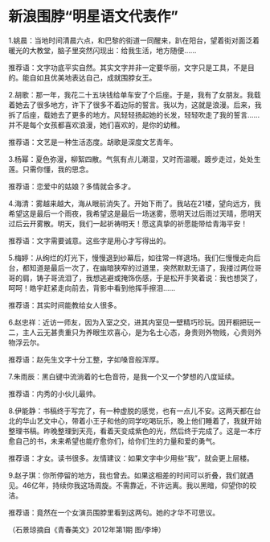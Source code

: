 # 新浪围脖“明星语文代表作”

1.姚晨：当地时间清晨六点，和巴黎的街道一同醒来，趴在阳台，望着街对面泛着暖光的大教堂，脑子里突然闪现出：给我生活，地方随便…… 

推荐语：文字功底平实自然。其实文字并非一定要华丽，文字只是工具，不是目的。能自如且优美地表达自己，成就围脖女王。 

2.胡歌：那一年，我花二十五块钱给单车安了个后座。于是，我有了女朋友。我载着她去了很多地方，许下了很多不着边际的誓言。我以为，这就是浪漫。后来，我拆了后座，载她去了更多的地方。风轻轻扬起她的长发，轻轻吹走了我的誓言……并不是每个女孩都喜欢浪漫，她们喜欢的，是你的幼稚。 

推荐语：文艺是一种生活态度。胡歌是深度文艺青年。 

3.杨幂：夏色弥漫，柳絮四散。气氛有点儿潮湿，又时而温暖。踱步走过，处处生莲。只需你懂，我的思念。 

推荐语：恋爱中的姑娘？多情就会多才。 

4.海清：雾越来越大，海从眼前消失了。开始下雨了。我站在21楼，望向远方，我希望这是最后一个雨夜，我希望这是最后一场迷雾，愿明天过后雨过天晴，愿明天过后云开雾散。明天，我们一起祈祷明天！愿这真挚的祈愿能带给青海平安！ 

推荐语：文字需要诚意。这些字是用心才写得出的。 

5.梅婷：从绚烂的灯光下，慢慢退到纱幕后，如往常一样退场。我们仨慢慢走向后台，都知道是最后一次了，在幽暗狭窄的过道里，突然默默无语了，我搂过两位哥哥的肩，铸子哥流泪了，我想逃避或掩饰伤感，于是松开手笑着说：我也想哭了，呵呵！皓宇赶紧走向前去，背影中看到他挥手擦泪…… 

推荐语：其实时间能教给女人很多。 

6.赵忠祥：近访一师友，因为入室之交，进其内室见一壁精巧珍玩。因开橱把玩一二，主人云无甚贵重只为养眼生欢喜心，是为名士心态，身贵则外物贱，心贵则外物浮云尔。 

推荐语：赵先生文字十分工整，字如嗓音般浑厚。 

7.朱雨辰：黑白键中流淌着的七色音符，是我一个又一个梦想的八度延续。 

推荐语：内秀的小伙儿最帅。 

8.伊能静：书稿终于写完了，有一种虚脱的感觉，也有一点儿不安。这两天都在台北的华山艺文中心，带着小王子和他的同学吃喝玩乐，晚上他们睡着了，我就开始整理书稿。昨晚整理到天亮，看着天变成紫色的光，然后终于完成了。这是一本疗愈自己的书，未来希望也能疗愈你们，给你们生的力量和爱的勇气。 

推荐语：才女。读书很多。友情建议：如果文字中少用些“我”，就会更上层楼。 

9.赵子琪：你所停留的地方，我也曾去。如果这相差的时间可以折叠，我们就遇见。46亿年，持续你我这场周旋。不需靠近，不许远离。我以黑暗，仰望你的皎洁。 

推荐语：竟然在一个女演员围脖里看到这两句。她的才华不可思议。 

（石景琼摘自《青春美文》2012年第1期 图/李坤）
